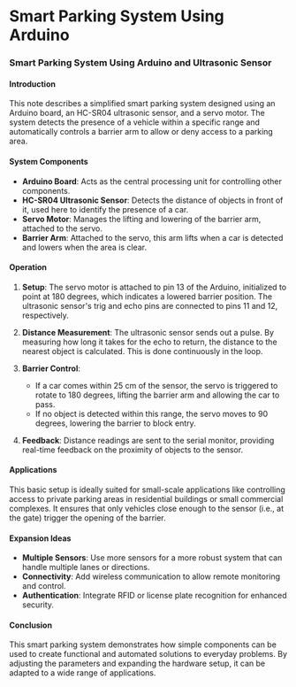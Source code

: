 # Smart Parking System Using Arduino
### Smart Parking System Using Arduino and Ultrasonic Sensor

#### Introduction
This note describes a simplified smart parking system designed using an Arduino board, an HC-SR04 ultrasonic sensor, and a servo motor. The system detects the presence of a vehicle within a specific range and automatically controls a barrier arm to allow or deny access to a parking area.

#### System Components
- **Arduino Board**: Acts as the central processing unit for controlling other components.
- **HC-SR04 Ultrasonic Sensor**: Detects the distance of objects in front of it, used here to identify the presence of a car.
- **Servo Motor**: Manages the lifting and lowering of the barrier arm, attached to the servo.
- **Barrier Arm**: Attached to the servo, this arm lifts when a car is detected and lowers when the area is clear.

#### Operation
1. **Setup**: The servo motor is attached to pin 13 of the Arduino, initialized to point at 180 degrees, which indicates a lowered barrier position. The ultrasonic sensor's trig and echo pins are connected to pins 11 and 12, respectively.

2. **Distance Measurement**: The ultrasonic sensor sends out a pulse. By measuring how long it takes for the echo to return, the distance to the nearest object is calculated. This is done continuously in the loop.

3. **Barrier Control**: 
   - If a car comes within 25 cm of the sensor, the servo is triggered to rotate to 180 degrees, lifting the barrier arm and allowing the car to pass.
   - If no object is detected within this range, the servo moves to 90 degrees, lowering the barrier to block entry.

4. **Feedback**: Distance readings are sent to the serial monitor, providing real-time feedback on the proximity of objects to the sensor.

#### Applications
This basic setup is ideally suited for small-scale applications like controlling access to private parking areas in residential buildings or small commercial complexes. It ensures that only vehicles close enough to the sensor (i.e., at the gate) trigger the opening of the barrier.

#### Expansion Ideas
- **Multiple Sensors**: Use more sensors for a more robust system that can handle multiple lanes or directions.
- **Connectivity**: Add wireless communication to allow remote monitoring and control.
- **Authentication**: Integrate RFID or license plate recognition for enhanced security.

#### Conclusion
This smart parking system demonstrates how simple components can be used to create functional and automated solutions to everyday problems. By adjusting the parameters and expanding the hardware setup, it can be adapted to a wide range of applications.
